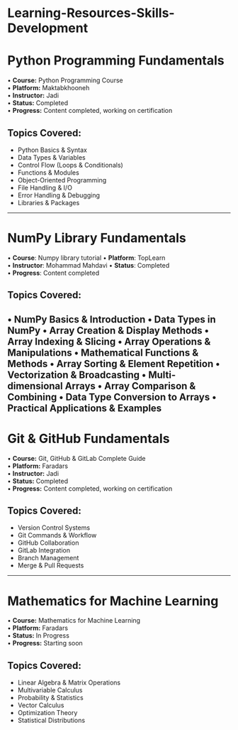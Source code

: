 # Learning-Resources-Skills-Development

# Python Programming Fundamentals

• **Course:** Python Programming Course  
• **Platform:** Maktabkhooneh  
• **Instructor:** Jadi  
• **Status:** Completed  
• **Progress:** Content completed, working on certification

## Topics Covered:
- Python Basics & Syntax
- Data Types & Variables
- Control Flow (Loops & Conditionals)
- Functions & Modules
- Object-Oriented Programming
- File Handling & I/O
- Error Handling & Debugging
- Libraries & Packages

------
# NumPy Library Fundamentals

• **Course**: Numpy library tutorial
• **Platform**: TopLearn  
• **Instructor**: Mohammad Mahdavi
• **Status**: Completed  
• **Progress**: Content completed

## Topics Covered:

• NumPy Basics & Introduction
• Data Types in NumPy
• Array Creation & Display Methods
• Array Indexing & Slicing
• Array Operations & Manipulations
• Mathematical Functions & Methods
• Array Sorting & Element Repetition
• Vectorization & Broadcasting
• Multi-dimensional Arrays
• Array Comparison & Combining
• Data Type Conversion to Arrays
• Practical Applications & Examples
------
# Git & GitHub Fundamentals

• **Course:** Git, GitHub & GitLab Complete Guide  
• **Platform:** Faradars  
• **Instructor:** Jadi  
• **Status:** Completed  
• **Progress:** Content completed, working on certification

## Topics Covered:
- Version Control Systems
- Git Commands & Workflow
- GitHub Collaboration
- GitLab Integration
- Branch Management
- Merge & Pull Requests

------

# Mathematics for Machine Learning

• **Course:** Mathematics for Machine Learning  
• **Platform:** Faradars  
• **Status:** In Progress  
• **Progress:** Starting soon

## Topics Covered:
- Linear Algebra & Matrix Operations
- Multivariable Calculus
- Probability & Statistics
- Vector Calculus
- Optimization Theory
- Statistical Distributions
